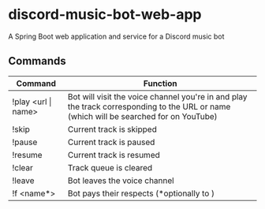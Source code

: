 # discord-music-bot-web-app
A Spring Boot web application and service for a Discord music bot

## Commands

Command | Function
------- | --------
!play <url &#124; name> | Bot will visit the voice channel you're in and play the track corresponding to the URL or name (which will be searched for on YouTube)
!skip | Current track is skipped
!pause | Current track is paused
!resume | Current track is resumed
!clear | Track queue is cleared
!leave | Bot leaves the voice channel
!f <name*> | Bot pays their respects (*optionally to <name>)
